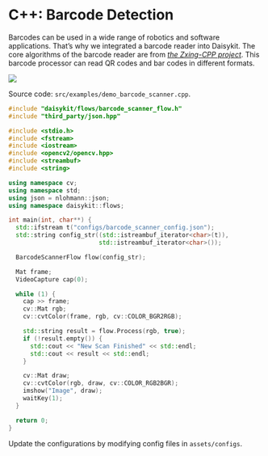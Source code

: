 # C++: Barcode Detection

Barcodes can be used in a wide range of robotics and software
applications. That’s why we integrated a barcode reader into Daisykit.
The core algorithms of the barcode reader are from [*the Zxing-CPP
project*](https://github.com/nu-book/zxing-cpp). This barcode processor
can read QR codes and bar codes in different formats.

![](/images/python/image10.gif)

Source code: `src/examples/demo_barcode_scanner.cpp`.

```cpp
#include "daisykit/flows/barcode_scanner_flow.h"
#include "third_party/json.hpp"

#include <stdio.h>
#include <fstream>
#include <iostream>
#include <opencv2/opencv.hpp>
#include <streambuf>
#include <string>

using namespace cv;
using namespace std;
using json = nlohmann::json;
using namespace daisykit::flows;

int main(int, char**) {
  std::ifstream t("configs/barcode_scanner_config.json");
  std::string config_str((std::istreambuf_iterator<char>(t)),
                         std::istreambuf_iterator<char>());

  BarcodeScannerFlow flow(config_str);

  Mat frame;
  VideoCapture cap(0);

  while (1) {
    cap >> frame;
    cv::Mat rgb;
    cv::cvtColor(frame, rgb, cv::COLOR_BGR2RGB);

    std::string result = flow.Process(rgb, true);
    if (!result.empty()) {
      std::cout << "New Scan Finished" << std::endl;
      std::cout << result << std::endl;
    }

    cv::Mat draw;
    cv::cvtColor(rgb, draw, cv::COLOR_RGB2BGR);
    imshow("Image", draw);
    waitKey(1);
  }

  return 0;
}
```

Update the configurations by modifying config files in `assets/configs`.
